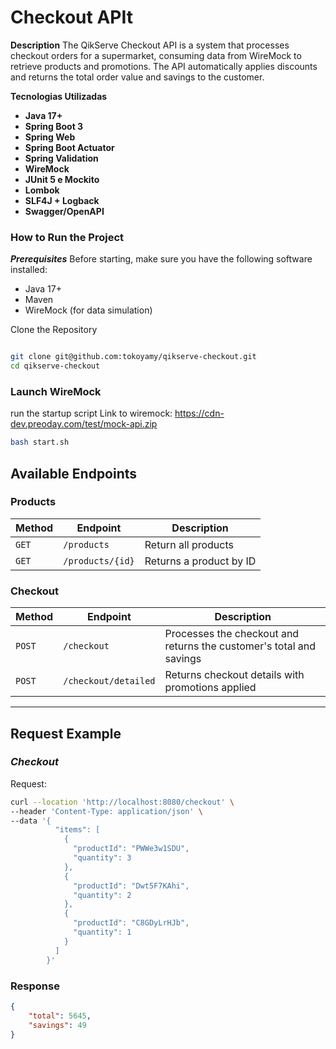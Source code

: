 # Checkout APIt

**Description**
The QikServe Checkout API is a system that processes checkout orders for a supermarket, consuming data from WireMock to retrieve products and promotions. The API automatically applies discounts and returns the total order value and savings to the customer.

**Tecnologias Utilizadas**

- **Java 17+**
- **Spring Boot 3**
- **Spring Web**
- **Spring Boot Actuator**
- **Spring Validation**
- **WireMock**
- **JUnit 5 e Mockito**
- **Lombok**
- **SLF4J + Logback**
- **Swagger/OpenAPI**

### How to Run the Project

***Prerequisites***
Before starting, make sure you have the following software installed:

- Java 17+
- Maven
- WireMock (for data simulation)

Clone the Repository

```bash

git clone git@github.com:tokoyamy/qikserve-checkout.git
cd qikserve-checkout

```

### Launch WireMock

run the startup script
Link to wiremock: https://cdn-dev.preoday.com/test/mock-api.zip

```bash
bash start.sh

```

## Available Endpoints

### Products

| Method | Endpoint | Description |
| --- | --- | --- |
| `GET` | `/products` | Return all products |
| `GET` | `/products/{id}` | Returns a product by ID |

### **Checkout**

| Method | Endpoint | Description |
| --- | --- | --- |
| `POST` | `/checkout` | Processes the checkout and returns the customer's total and savings |
| `POST` | `/checkout/detailed` | Returns checkout details with promotions applied |

---

## Request Example

### ***Checkout***

Request:

```bash
curl --location 'http://localhost:8080/checkout' \
--header 'Content-Type: application/json' \
--data '{
          "items": [
            {
              "productId": "PWWe3w1SDU",
              "quantity": 3
            },
            {
              "productId": "Dwt5F7KAhi",
              "quantity": 2
            },
            {
              "productId": "C8GDyLrHJb",
              "quantity": 1
            }
          ]
        }'

```

### **Response**

```json
{
    "total": 5645,
    "savings": 49
}

```
